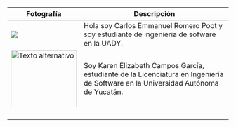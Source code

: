 ﻿
| Fotografía| Descripción |
|--|--|
| <p><img src="https://media.licdn.com/dms/image/D4E03AQFLLHEzEOQKEA/profile-displayphoto-shrink_200_200/0/1695308170237?e=1700697600&v=beta&t=lpqgL8cNYcfRurkZGyWQeNg2FbYvTPiFMiGBF99pqo8"></p>|  Hola soy Carlos Emmanuel Romero Poot y soy estudiante de ingenieria de sofware en la UADY.|
| <img src="https://media.licdn.com/dms/image/D4E03AQF91bqFx-LNrg/profile-displayphoto-shrink_200_200/0/1693262431956?e=1700697600&v=beta&t=SuILuR_yEG2UENeaGLbW5LIH9hulRp14zx5GnBRf5U8" alt="Texto alternativo" width="150" height="130"> | Soy Karen Elizabeth Campos García, estudiante de la Licenciatura en Ingeniería de Software en la Universidad Autónoma de Yucatán.   |
|  |   |
|  |   |
|  |   |
|  |   |

<!--stackedit_data:
eyJoaXN0b3J5IjpbLTIwMzg5ODE5NDFdfQ==
-->